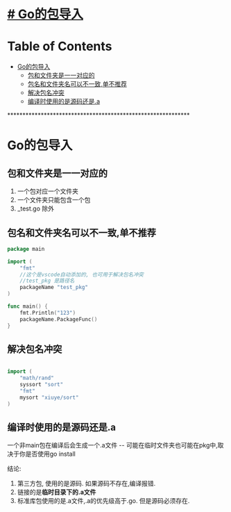# [# Go的包导入](https://github.com/chaleaoch/gitblog/issues/13)


Table of Contents
=================

   * [Go的包导入](#go的包导入)
      * [包和文件夹是一一对应的](#包和文件夹是一一对应的)
      * [包名和文件夹名可以不一致,单不推荐](#包名和文件夹名可以不一致单不推荐)
      * [解决包名冲突](#解决包名冲突)
      * [编译时使用的是源码还是.a](#编译时使用的是源码还是a)

\*\*\*\*\*\*\*\*\*\*\*\*\*\*\*\*\*\*\*\*\*\*\*\*\*\*\*\*\*\*\*\*\*\*\*\*\*\*\*\*\*\*\*\*\*\*\*\*\*\*\*\*\*\*\*\*\*\*\*\*
# Go的包导入

## 包和文件夹是一一对应的

1. 一个包对应一个文件夹
2. 一个文件夹只能包含一个包
3. _test.go 除外

## 包名和文件夹名可以不一致,单不推荐

```go
package main

import (
	"fmt"
    //这个是vscode自动添加的, 也可用于解决包名冲突
    //test_pkg 是路径名
	packageName "test_pkg" 
)

func main() {
	fmt.Println("123")
	packageName.PackageFunc()
}

```

## 解决包名冲突

```go

import (
	"math/rand"
	syssort "sort"
	"fmt"
	mysort "xiuye/sort"
)
```

## 编译时使用的是源码还是.a

一个非main包在编译后会生成一个.a文件 -- 可能在临时文件夹也可能在pkg中,取决于你是否使用go install

结论:

1. 第三方包, 使用的是源码. 如果源码不存在,编译报错.
2. 链接的是**临时目录下的.a文件**
3. 标准库包使用的是.a文件,.a的优先级高于.go. 但是源码必须存在.

